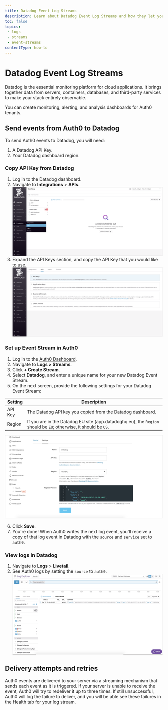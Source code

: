 ```yaml
---
title: Datadog Event Log Streams
description: Learn about Datadog Event Log Streams and how they let you export your events in near real-time to Datadog.
toc: false
topics:
 - logs
 - streams
 - event-streams
contentType: how-to
---
```


# Datadog Event Log Streams

Datadog is the essential monitoring platform for cloud applications. It brings together data from servers, containers, databases, and third-party services to make your stack entirely observable.

You can create monitoring, alerting, and analysis dashboards for Auth0 tenants.

## Send events from Auth0 to Datadog

To send Auth0 events to Datadog, you will need:

1. A Datadog API Key.
2. Your Datadog dashboard region.

### Copy API Key from Datadog

1. Log in to the Datadog dashboard.
2. Navigate to **Integrations** > **APIs**.
![Integrations Dashboard](/media/articles/logs/datadog/tutorial-1.png)
3. Expand the API Keys section, and copy the API Key that you would like to use.
![API Keys Section](/media/articles/logs/datadog/tutorial-2.png)

### Set up Event Stream in Auth0

1. Log in to the [Auth0 Dashboard](${manage_url}).
2. Navigate to **Logs > Streams**.
3. Click **+ Create Stream**.
4. Select **Datadog**, and enter a unique name for your new Datadog Event Stream.
5. On the next screen, provide the following settings for your Datadog Event Stream:

| Setting | Description |
|---------|-------------|
| API Key | The Datadog API key you copied from the Datadog dashboard. |
| Region  | If you are in the Datadog EU site (app.datadoghq.eu), the `Region` should be `EU`; otherwise, it should be `US`. |

![Datadog Settings Form](/media/articles/logs/datadog/tutorial-3.png)

6. Click **Save**.
7. You're done! When Auth0 writes the next log event, you'll receive a copy of that log event in Datadog with the `source` and `service` set to `auth0`.

### View logs in Datadog

1. Navigate to **Logs** > **Livetail**.
2. See Auth0 logs by setting the `source` to `auth0`.
![Datadog Logs Dashboard](/media/articles/logs/datadog/tutorial-4.png)

## Delivery attempts and retries

Auth0 events are delivered to your server via a streaming mechanism that sends each event as it is triggered. If your server is unable to receive the event, Auth0 will try to redeliver it up to three times. If still unsuccessful, Auth0 will log the failure to deliver, and you will be able see these failures in the Health tab for your log stream.
